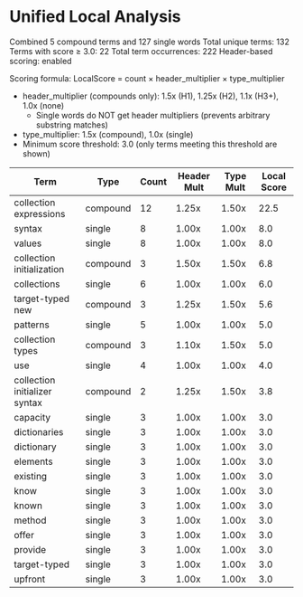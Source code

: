 # Unified Local Analysis

Combined 5 compound terms and 127 single words
Total unique terms: 132
Terms with score ≥ 3.0: 22
Total term occurrences: 222
Header-based scoring: enabled

Scoring formula: LocalScore = count × header_multiplier × type_multiplier
- header_multiplier (compounds only): 1.5x (H1), 1.25x (H2), 1.1x (H3+), 1.0x (none)
  - Single words do NOT get header multipliers (prevents arbitrary substring matches)
- type_multiplier: 1.5x (compound), 1.0x (single)
- Minimum score threshold: 3.0 (only terms meeting this threshold are shown)

| Term | Type | Count | Header Mult | Type Mult | Local Score |
|------|------|-------|-------------|-----------|-------------|
| collection expressions | compound | 12 | 1.25x | 1.50x | 22.5 |
| syntax | single | 8 | 1.00x | 1.00x | 8.0 |
| values | single | 8 | 1.00x | 1.00x | 8.0 |
| collection initialization | compound | 3 | 1.50x | 1.50x | 6.8 |
| collections | single | 6 | 1.00x | 1.00x | 6.0 |
| target-typed new | compound | 3 | 1.25x | 1.50x | 5.6 |
| patterns | single | 5 | 1.00x | 1.00x | 5.0 |
| collection types | compound | 3 | 1.10x | 1.50x | 5.0 |
| use | single | 4 | 1.00x | 1.00x | 4.0 |
| collection initializer syntax | compound | 2 | 1.25x | 1.50x | 3.8 |
| capacity | single | 3 | 1.00x | 1.00x | 3.0 |
| dictionaries | single | 3 | 1.00x | 1.00x | 3.0 |
| dictionary | single | 3 | 1.00x | 1.00x | 3.0 |
| elements | single | 3 | 1.00x | 1.00x | 3.0 |
| existing | single | 3 | 1.00x | 1.00x | 3.0 |
| know | single | 3 | 1.00x | 1.00x | 3.0 |
| known | single | 3 | 1.00x | 1.00x | 3.0 |
| method | single | 3 | 1.00x | 1.00x | 3.0 |
| offer | single | 3 | 1.00x | 1.00x | 3.0 |
| provide | single | 3 | 1.00x | 1.00x | 3.0 |
| target-typed | single | 3 | 1.00x | 1.00x | 3.0 |
| upfront | single | 3 | 1.00x | 1.00x | 3.0 |
